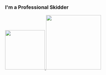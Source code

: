### I'm a Professional Skidder

<div>
  <a href="https://youtu.be/dQw4w9WgXcQ">
  <img height="130em" src="https://github-readme-stats.vercel.app/api/top-langs/?username=H4NZR&layout=compact&langs_count=7&theme=dracula"/>
  <img height="180em" src="https://github-readme-stats.vercel.app/api?username=h4nzr&show_icons=true&count_private=true&theme=radical&locale=kr"/>
</div>

